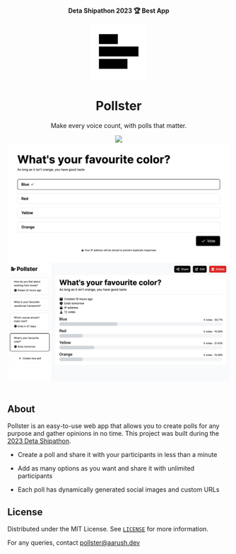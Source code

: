 <div align="center">
  <p style="font-weight: bold;">Deta Shipathon 2023 🏆 Best App</p>
  <a href="https://github.com/aarushthukral/pollster">
    <img src="static/icon.png" alt="Logo" width="128" height="128">
  </a>

  <h1 align="center">Pollster</h1>

  <p align="center">
    Make every voice count, with polls that matter.
  </p>
  <a href="https://deta.space/discovery/@aarushth/pollster">
    <img src="https://deta.space/buttons/dark.svg" height="50" />
  </a>

  <br />
  <img src="static/poll-screenshot.png" alt="A screenshot of a poll with the question: What's your favourite color?" />
  <img src="static/dashboard-screenshot.png" alt="A screenshot of the Pollster dashboard" />
  <br />
  <br />
</div>

## About

Pollster is an easy-to-use web app that allows you to create polls for any purpose and gather opinions in no time. This project was built during the [2023 Deta Shipathon](https://deta.space/blog/sprint-to-space).

- Create a poll and share it with your participants in less than a minute

- Add as many options as you want and share it with unlimited participants

- Each poll has dynamically generated social images and custom URLs

## License

Distributed under the MIT License. See [`LICENSE`](LICENSE) for more information.

For any queries, contact [pollster@aarush.dev](mailto:pollster@aarush.dev)
